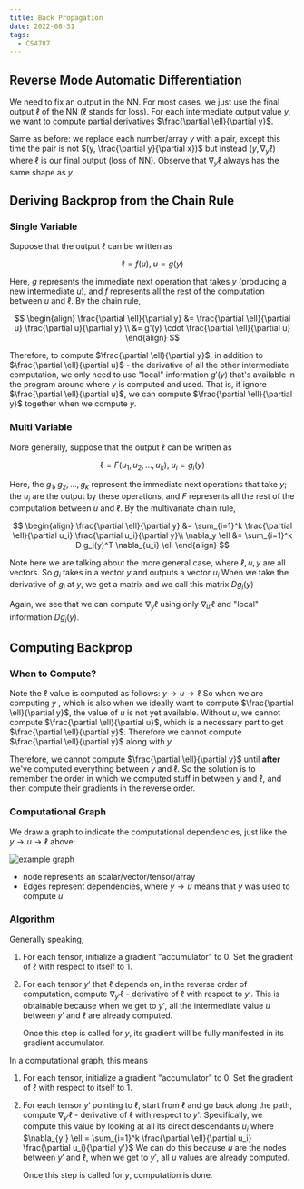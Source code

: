 ```yaml
---
title: Back Propagation
date: 2022-08-31
tags:
  - CS4787
---
```


## Reverse Mode Automatic Differentiation

We need to fix an output in the NN. For most cases, we just use the final output $\ell$ of the NN ($\ell$ stands for loss). For each intermediate output value $y$, we want to compute partial derivatives $\frac{\partial \ell}{\partial y}$.

Same as before: we replace each number/array $y$ with a pair, except this time the pair is not $(y, \frac{\partial y}{\partial x})$ but instead $(y, \nabla_y \ell)$ where $\ell$ is our final output (loss of NN). Observe that $\nabla_y \ell$ always has the same shape as $y$.

## Deriving Backprop from the Chain Rule

### Single Variable

Suppose that the output $\ell$ can be written as

$$
\ell = f(u), \; u = g(y)
$$

Here, $g$ represents the immediate next operation that takes $y$ (producing a new intermediate $u$), and $f$ represents all the rest of the computation between $u$ and $\ell$. By the chain rule,

$$
\begin{align}
\frac{\partial \ell}{\partial y}
&= \frac{\partial \ell}{\partial u} \frac{\partial u}{\partial y} \\
&= g'(y) \cdot \frac{\partial \ell}{\partial u}
\end{align}
$$

Therefore, to compute $\frac{\partial \ell}{\partial y}$, in addition to $\frac{\partial \ell}{\partial u}$ - the derivative of all the other intermediate computation, we only need to use "local" information $g'(y)$ that's available in the program around where $y$ is computed and used. That is, if ignore $\frac{\partial \ell}{\partial u}$, we can compute $\frac{\partial \ell}{\partial y}$ together when we compute $y$.

### Multi Variable

More generally, suppose that the output $\ell$ can be written as

$$
\ell = F(u_1, u_2, \ldots, u_k), \; u_i = g_i(y)
$$

Here, the $g_1, g_2, \ldots, g_k$ represent the immediate next operations that take $y$; the $u_i$ are the output by these operations, and $F$ represents all the rest of the computation between $u$ and $\ell$. By the multivariate chain rule,

$$
\begin{align}
\frac{\partial \ell}{\partial y} &= \sum_{i=1}^k  \frac{\partial \ell}{\partial u_i} \frac{\partial u_i}{\partial y}\\
\nabla_y \ell &= \sum_{i=1}^k D g_i(y)^T \nabla_{u_i} \ell
\end{align}
$$

Note here we are talking about the more general case, where $\ell, u, y$ are all vectors. So $g_i$ takes in a vector $y$ and outputs a vector $u_i$ When we take the derivative of $g_i$ at $y$, we get a matrix and we call this matrix $D g_i(y)$

Again, we see that we can compute $\nabla_y \ell$ using only $\nabla_{u_i} \ell$ and "local" information $D g_i(y)$.

## Computing Backprop

### When to Compute?

Note the $\ell$ value is computed as follows: $y \to u \to \ell$ So when we are computing $y$ , which is also when we ideally want to compute $\frac{\partial \ell}{\partial y}$, the value of $u$ is not yet available. Without $u$, we cannot compute $\frac{\partial \ell}{\partial u}$, which is a necessary part to get $\frac{\partial \ell}{\partial y}$. Therefore we cannot compute $\frac{\partial \ell}{\partial y}$ along with $y$

Therefore, we cannot compute $\frac{\partial \ell}{\partial y}$ until **after** we've computed everything between $y$ and $\ell$. So the solution is to remember the order in which we computed stuff in between $y$ and $\ell$, and then compute their gradients in the reverse order.

### Computational Graph

We draw a graph to indicate the computational dependencies, just like the $y \to u \to \ell$ above:

![example graph](https://www.cs.cornell.edu/courses/cs4787/2022fa/img/ComputeGraph2.png)

- node represents an scalar/vector/tensor/array
- Edges represent dependencies, where $y \rightarrow u$ means that $y$ was used to compute $u$

### Algorithm

Generally speaking,

1. For each tensor, initialize a gradient "accumulator" to 0. Set the gradient of $\ell$ with respect to itself to $1$.

2. For each tensor $y'$ that $\ell$ depends on, in the reverse order of computation, compute $\nabla_{y'} \ell$ - derivative of $\ell$ with respect to $y'$. This is obtainable because when we get to $y'$, all the intermediate value $u$ between $y'$ and $\ell$ are already computed.

   Once this step is called for $y$, its gradient will be fully manifested in its gradient accumulator.

In a computational graph, this means

1. For each tensor, initialize a gradient "accumulator" to 0. Set the gradient of $\ell$ with respect to itself to $1$.

2. For each tensor $y'$ pointing to $\ell$, start from $\ell$ and go back along the path, compute $\nabla_{y'} \ell$ - derivative of $\ell$ with respect to $y'$. Specifically, we compute this value by looking at all its direct descendants $u_i$ where $\nabla_{y'} \ell = \sum_{i=1}^k \frac{\partial \ell}{\partial u_i} \frac{\partial u_i}{\partial y'}$ We can do this because $u$ are the nodes between $y'$ and $\ell$, when we get to $y'$, all $u$ values are already computed.

   Once this step is called for $y$, computation is done.
